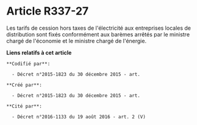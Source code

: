 # Article R337-27

Les tarifs de cession hors taxes de l'électricité aux entreprises locales de distribution sont fixés conformément aux barèmes
arrêtés par le ministre chargé de l'économie et le ministre chargé de l'énergie.

**Liens relatifs à cet article**

	**Codifié par**:

	  - Décret n°2015-1823 du 30 décembre 2015 - art.

	**Créé par**:

	  - Décret n°2015-1823 du 30 décembre 2015 - art.

	**Cité par**:

	  - Décret n°2016-1133 du 19 août 2016 - art. 2 (V)
